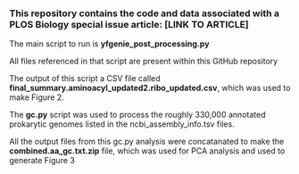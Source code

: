 ### This repository contains the code and data associated with a PLOS Biology special issue article: [LINK TO ARTICLE]

The main script to run is **yfgenie_post_processing.py**

All files referenced in that script are present within this GitHub repository

The output of this script a CSV file called **final_summary.aminoacyl_updated2.ribo_updated.csv**, which was used to make Figure 2.

The **gc.py** script was used to process the roughly 330,000 annotated prokarytic genomes listed in the ncbi_assembly_info.tsv files.

All the output files from this gc.py analysis were concatanated to make the **combined.aa_gc.txt.zip** file, which was used for PCA analysis and used to generate Figure 3
